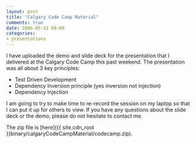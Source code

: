 ```yaml
---
layout: post
title: "Calgary Code Camp Material"
comments: true
date: 2006-05-31 09:00
categories:
- presentations
---
```


I have uploaded the demo and slide deck for the presentation that I delivered at the Calgary Code Camp this past weekend. The presentation was all about 3 key principles:
<ul>
<li>Test Driven Development</li>
<li>Dependency Inversion principle (yes inversion not injection)</li>
<li>Dependency Injection</li></ul>

I am going to try to make time to re-record the session on my laptop so that I can put it up for others to view. If you have any questions about the slide deck or the demo, please do not hesitate to contact me.

The zip file is [here]({{ site.cdn_root }}binary/calgaryCodeCampMaterial/codecamp.zip).




